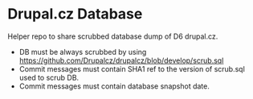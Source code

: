 # Drupal.cz Database 
Helper repo to share scrubbed database dump of D6 drupal.cz.

* DB must be always scrubbed by using https://github.com/Drupalcz/drupalcz/blob/develop/scrub.sql
* Commit messages must contain SHA1 ref to the version of scrub.sql used to scrub DB.
* Commit messages must contain database snapshot date.
